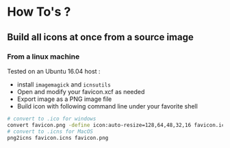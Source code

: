 # How To's ?

## Build all icons at once from a source image

### From a linux machine

Tested on an Ubuntu 16.04 host :

-   install `imagemagick` and `icnsutils`
-   Open and modify your favicon.xcf as needed
-   Export image as a PNG image file
-   Build icon with following command line under your favorite shell

```.sh
# convert to .ico for windows
convert favicon.png -define icon:auto-resize=128,64,48,32,16 favicon.ico
# convert to .icns for MacOS
png2icns favicon.icns favicon.png
```